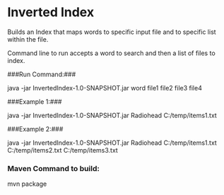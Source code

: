 Inverted Index
==============

Builds an Index that maps words to specific input file and to specific list within the file.

Command line to run accepts a word to search and then a list of files to index.

###Run Command:###

java -jar InvertedIndex-1.0-SNAPSHOT.jar word file1 file2 file3 file4

###Example 1:###

java -jar InvertedIndex-1.0-SNAPSHOT.jar Radiohead C:/temp/items1.txt

###Example 2:###

java -jar InvertedIndex-1.0-SNAPSHOT.jar Radiohead C:/temp/items1.txt C:/temp/items2.txt C:/temp/items3.txt


### Maven Command to build: ###

mvn package



